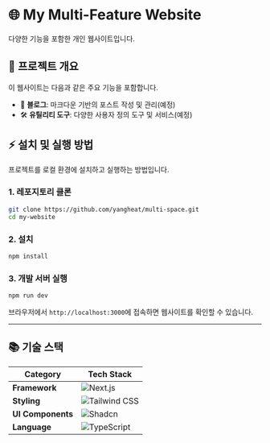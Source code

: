 # 🌐 **My Multi-Feature Website**

다양한 기능을 포함한 개인 웹사이트입니다.

## 🚀 **프로젝트 개요**

이 웹사이트는 다음과 같은 주요 기능을 포함합니다.

- 📄 **블로그**: 마크다운 기반의 포스트 작성 및 관리(예정)
- 🛠️ **유틸리티 도구**: 다양한 사용자 정의 도구 및 서비스(예정)

## ⚡ **설치 및 실행 방법**

프로젝트를 로컬 환경에 설치하고 실행하는 방법입니다.

### 1. **레포지토리 클론**

```bash
git clone https://github.com/yangheat/multi-space.git
cd my-website
```

### 2. **설치**

```bash
npm install
```

### 3. **개발 서버 실행**

```bash
npm run dev
```

브라우저에서 `http://localhost:3000`에 접속하면 웹사이트를 확인할 수 있습니다.

---

## 📚 **기술 스택**

| **Category**      | **Tech Stack**                                                                                                  |
| ----------------- | --------------------------------------------------------------------------------------------------------------- |
| **Framework**     | ![Next.js](https://img.shields.io/badge/Next.js-000000?style=flat&logo=next.js&logoColor=white)                 |
| **Styling**       | ![Tailwind CSS](https://img.shields.io/badge/Tailwind%20CSS-0ea5e9?style=flat&logo=tailwindcss&logoColor=white) |
| **UI Components** | ![Shadcn](https://img.shields.io/badge/Shadcn%2FUI-3b82f6?style=flat&logoColor=white)                           |
| **Language**      | ![TypeScript](https://img.shields.io/badge/TypeScript-007ACC?style=flat&logo=typescript&logoColor=white)        |
